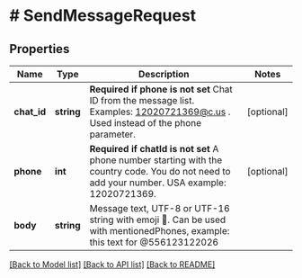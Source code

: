 # # SendMessageRequest

## Properties

Name | Type | Description | Notes
------------ | ------------- | ------------- | -------------
**chat_id** | **string** | **Required if phone is not set**  Chat ID from the message list. Examples: 12020721369@c.us . Used instead of the phone parameter. | [optional]
**phone** | **int** | **Required if chatId is not set**  A phone number starting with the country code. You do not need to add your number.   USA example: 12020721369. | [optional]
**body** | **string** | Message text, UTF-8 or UTF-16 string with emoji 🍏. Can be used with mentionedPhones, example: this text for @556123122026 |

[[Back to Model list]](../../README.md#models) [[Back to API list]](../../README.md#endpoints) [[Back to README]](../../README.md)
